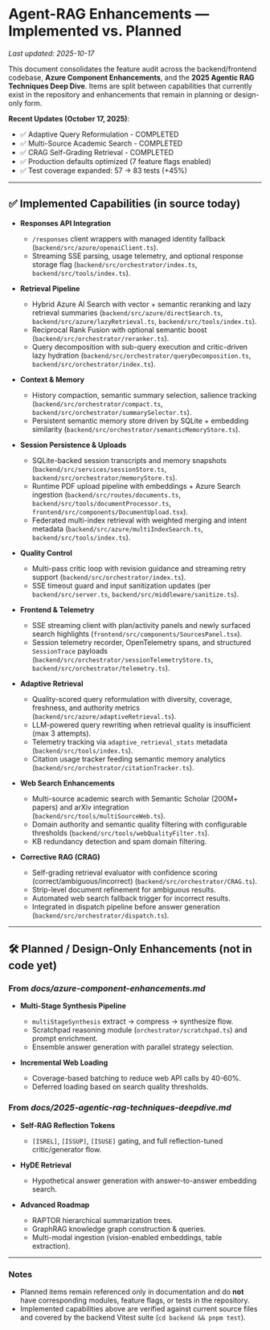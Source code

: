 # Agent-RAG Enhancements — Implemented vs. Planned

_Last updated: 2025-10-17_

This document consolidates the feature audit across the backend/frontend codebase, **Azure Component Enhancements**, and the **2025 Agentic RAG Techniques Deep Dive**. Items are split between capabilities that currently exist in the repository and enhancements that remain in planning or design-only form.

**Recent Updates (October 17, 2025)**:

- ✅ Adaptive Query Reformulation - COMPLETED
- ✅ Multi-Source Academic Search - COMPLETED
- ✅ CRAG Self-Grading Retrieval - COMPLETED
- ✅ Production defaults optimized (7 feature flags enabled)
- ✅ Test coverage expanded: 57 → 83 tests (+45%)

---

## ✅ Implemented Capabilities (in source today)

- **Responses API Integration**
  - `/responses` client wrappers with managed identity fallback (`backend/src/azure/openaiClient.ts`).
  - Streaming SSE parsing, usage telemetry, and optional response storage flag (`backend/src/orchestrator/index.ts`, `backend/src/tools/index.ts`).

- **Retrieval Pipeline**
  - Hybrid Azure AI Search with vector + semantic reranking and lazy retrieval summaries (`backend/src/azure/directSearch.ts`, `backend/src/azure/lazyRetrieval.ts`, `backend/src/tools/index.ts`).
  - Reciprocal Rank Fusion with optional semantic boost (`backend/src/orchestrator/reranker.ts`).
  - Query decomposition with sub-query execution and critic-driven lazy hydration (`backend/src/orchestrator/queryDecomposition.ts`, `backend/src/orchestrator/index.ts`).

- **Context & Memory**
  - History compaction, semantic summary selection, salience tracking (`backend/src/orchestrator/compact.ts`, `backend/src/orchestrator/summarySelector.ts`).
  - Persistent semantic memory store driven by SQLite + embedding similarity (`backend/src/orchestrator/semanticMemoryStore.ts`).

- **Session Persistence & Uploads**
  - SQLite-backed session transcripts and memory snapshots (`backend/src/services/sessionStore.ts`, `backend/src/orchestrator/memoryStore.ts`).
  - Runtime PDF upload pipeline with embeddings + Azure Search ingestion (`backend/src/routes/documents.ts`, `backend/src/tools/documentProcessor.ts`, `frontend/src/components/DocumentUpload.tsx`).
  - Federated multi-index retrieval with weighted merging and intent metadata (`backend/src/azure/multiIndexSearch.ts`, `backend/src/tools/index.ts`).

- **Quality Control**
  - Multi-pass critic loop with revision guidance and streaming retry support (`backend/src/orchestrator/index.ts`).
  - SSE timeout guard and input sanitization updates (per `backend/src/server.ts`, `backend/src/middleware/sanitize.ts`).

- **Frontend & Telemetry**
  - SSE streaming client with plan/activity panels and newly surfaced search highlights (`frontend/src/components/SourcesPanel.tsx`).
  - Session telemetry recorder, OpenTelemetry spans, and structured `SessionTrace` payloads (`backend/src/orchestrator/sessionTelemetryStore.ts`, `backend/src/orchestrator/telemetry.ts`).

- **Adaptive Retrieval**
  - Quality-scored query reformulation with diversity, coverage, freshness, and authority metrics (`backend/src/azure/adaptiveRetrieval.ts`).
  - LLM-powered query rewriting when retrieval quality is insufficient (max 3 attempts).
  - Telemetry tracking via `adaptive_retrieval_stats` metadata (`backend/src/tools/index.ts`).
  - Citation usage tracker feeding semantic memory analytics (`backend/src/orchestrator/citationTracker.ts`).

- **Web Search Enhancements**
  - Multi-source academic search with Semantic Scholar (200M+ papers) and arXiv integration (`backend/src/tools/multiSourceWeb.ts`).
  - Domain authority and semantic quality filtering with configurable thresholds (`backend/src/tools/webQualityFilter.ts`).
  - KB redundancy detection and spam domain filtering.

- **Corrective RAG (CRAG)**
  - Self-grading retrieval evaluator with confidence scoring (correct/ambiguous/incorrect) (`backend/src/orchestrator/CRAG.ts`).
  - Strip-level document refinement for ambiguous results.
  - Automated web search fallback trigger for incorrect results.
  - Integrated in dispatch pipeline before answer generation (`backend/src/orchestrator/dispatch.ts`).

---

## 🛠️ Planned / Design-Only Enhancements (not in code yet)

### From _docs/azure-component-enhancements.md_

- **Multi-Stage Synthesis Pipeline**
  - `multiStageSynthesis` extract → compress → synthesize flow.
  - Scratchpad reasoning module (`orchestrator/scratchpad.ts`) and prompt enrichment.
  - Ensemble answer generation with parallel strategy selection.

- **Incremental Web Loading**
  - Coverage-based batching to reduce web API calls by 40-60%.
  - Deferred loading based on search quality thresholds.

### From _docs/2025-agentic-rag-techniques-deepdive.md_

- **Self-RAG Reflection Tokens**
  - `[ISREL]`, `[ISSUP]`, `[ISUSE]` gating, and full reflection-tuned critic/generator flow.

- **HyDE Retrieval**
  - Hypothetical answer generation with answer-to-answer embedding search.

- **Advanced Roadmap**
  - RAPTOR hierarchical summarization trees.
  - GraphRAG knowledge graph construction & queries.
  - Multi-modal ingestion (vision-enabled embeddings, table extraction).

---

### Notes

- Planned items remain referenced only in documentation and do **not** have corresponding modules, feature flags, or tests in the repository.
- Implemented capabilities above are verified against current source files and covered by the backend Vitest suite (`cd backend && pnpm test`).
